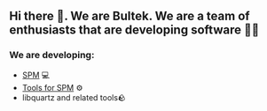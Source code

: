 ## Hi there 👋. We are Bultek. We are a team of enthusiasts that are developing software 🧑‍💻

### We are developing:
* [SPM](https://github.com/Bultek/SharpPackageManager) 💻
* [Tools for SPM](https://github.com/orgs/Bultek/repositories?q=spm&type=all&language=&sort=) ⚙️
* libquartz and related tools🪨
